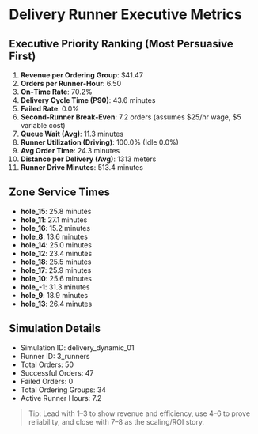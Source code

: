 # Delivery Runner Executive Metrics

## Executive Priority Ranking (Most Persuasive First)
1. **Revenue per Ordering Group**: $41.47
2. **Orders per Runner‑Hour**: 6.50
3. **On‑Time Rate**: 70.2%
4. **Delivery Cycle Time (P90)**: 43.6 minutes
5. **Failed Rate**: 0.0%
6. **Second‑Runner Break‑Even**: 7.2 orders (assumes $25/hr wage, $5 variable cost)
7. **Queue Wait (Avg)**: 11.3 minutes
8. **Runner Utilization (Driving)**: 100.0% (Idle 0.0%)
9. **Avg Order Time**: 24.3 minutes
10. **Distance per Delivery (Avg)**: 1313 meters
11. **Runner Drive Minutes**: 513.4 minutes

## Zone Service Times
- **hole_15**: 25.8 minutes
- **hole_11**: 27.1 minutes
- **hole_16**: 15.2 minutes
- **hole_8**: 13.6 minutes
- **hole_14**: 25.0 minutes
- **hole_12**: 23.4 minutes
- **hole_18**: 25.5 minutes
- **hole_17**: 25.9 minutes
- **hole_10**: 25.6 minutes
- **hole_-1**: 31.3 minutes
- **hole_9**: 18.9 minutes
- **hole_13**: 26.4 minutes


## Simulation Details
- Simulation ID: delivery_dynamic_01
- Runner ID: 3_runners
- Total Orders: 50
- Successful Orders: 47
- Failed Orders: 0
- Total Ordering Groups: 34
- Active Runner Hours: 7.2

> Tip: Lead with 1–3 to show revenue and efficiency, use 4–6 to prove reliability, and close with 7–8 as the scaling/ROI story.

